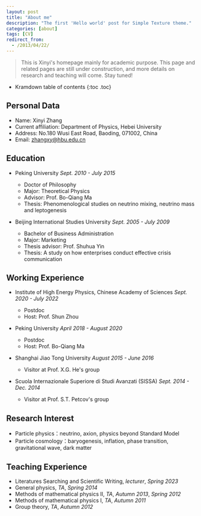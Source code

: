 ```yaml
---
layout: post
title: "About me"
description: "The first 'Hello world' post for Simple Texture theme."
categories: [about]
tags: [CV]
redirect_from:
  - /2013/04/22/
---
```


> This is Xinyi's homepage mainly for academic purpose. This page and related pages are still under construction, and more details on research and teaching will come. Stay tuned!

* Kramdown table of contents
{:toc .toc}

## Personal Data
* Name: Xinyi Zhang
* Current affiliation: Department of Physics, Hebei University
* Address: No.180 Wusi East Road, Baoding, 071002, China
* Email: zhangxy@hbu.edu.cn 

## Education

* Peking University      _Sept. 2010 - July 2015_
  * Doctor of Philosophy
  * Major: Theoretical Physics 
  * Advisor: Prof. Bo-Qiang Ma
  * Thesis: Phenomenological studies on neutrino mixing, neutrino mass and leptogenesis

* Beijing International Studies University     _Sept. 2005 - July 2009_
  * Bachelor of Business Administration
  * Major: Marketing 
  * Thesis advisor: Prof. Shuhua Yin
  * Thesis: A study on how enterprises conduct effective crisis communication

## Working Experience

* Institute of High Energy Physics, Chinese Academy of Sciences     _Sept. 2020 - July 2022_
  * Postdoc
  * Host: Prof. Shun Zhou

* Peking University     _April 2018 - August 2020_
  * Postdoc
  * Host: Prof. Bo-Qiang Ma

* Shanghai Jiao Tong University     _August 2015 - June 2016_
  * Visitor at Prof. X.G. He's group

* Scuola Internazionale Superiore di Studi Avanzati (SISSA) _Sept. 2014 - Dec. 2014_
  * Visitor at Prof. S.T. Petcov's group

## Research Interest

* Particle physics：neutrino, axion, physics beyond Standard Model
* Particle cosmology：baryogenesis, inflation, phase transition, gravitational wave, dark matter

## Teaching Experience
* Literatures Searching and Scientific Writing, _lecturer_, _Spring 2023_
* General physics, _TA_, _Spring 2014_
* Methods of mathematical physics II, _TA_, _Autumn 2013_, _Spring 2012_
* Methods of mathematical physics I, _TA_,  _Autumn 2011_
* Group theory, _TA_, _Autumn 2012_

